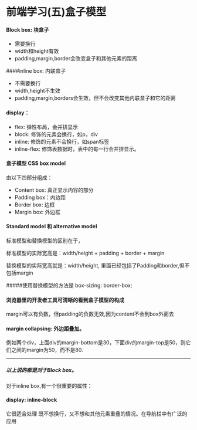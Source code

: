 # 前端学习(五)盒子模型

#### Block box: 块盒子

- 需要换行
- width和height有效
- padding,margin,border会改变盒子和其他元素的距离

####inline box: 内联盒子

- 不需要换行
- width,height不生效
- padding,margin,borders会生效，但不会改变其他内联盒子和它的距离



#### display：

- flex: 弹性布局，会并排显示
- block: 修饰的元素会换行，如p，div
- inline: 修饰的元素不会换行，如span标签
- inline-flex: 修饰表数据时，表中的每一行会并排显示。



#### 盒子模型 CSS box model

由以下四部分组成：

- Content box: 真正显示内容的部分
- Padding box：内边距
- Border box: 边框
- Margin box: 外边框

#### Standard model 和 alternative model

标准模型和替换模型的区别在于，

标准模型的实际宽高是：width/height + padding + border + margin

替换模型的实际宽高就是：width/height,   里面已经包括了Padding和border,但不包括margin

#####使用替换模型的方法是  box-sizing: border-box;



#### 浏览器里的开发者工具可清晰的看到盒子模型的构成



margin可以有负数，但padding的负数无效,因为content不会到box外面去



#### margin collapsing: 外边距叠加。

例如两个div，上面div的margin-bottom是30，下面div的margin-top是50，则它们之间的margin为50，而不是80.



---

##### 以上说的都是对于Block box。

对于inline box,有一个很重要的属性：

#### display: inline-block

它很适合处理 既不想换行，又不想和其他元素重叠的情况。在导航栏中有广泛的应用